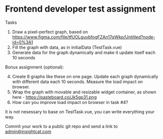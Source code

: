 # Frontend developer test assignment

Tasks

  1. Draw a pixel-perfect graph, based on https://www.figma.com/file/tfUOLguvbfogFZAn17qWkp/Untitled?node-id=0%3A1
  2. Fill the graph with data, as in initialData (TestTask.vue)
  3. Generate data for the graph dynamically and make it update itself each 10 seconds

Bonus assignment (optional):

  4. Create 8 graphs like these on one page. Update each graph dynamically with different data each 10 seconds. Measure the load impact on browser.
  5. Wrap the graph with movable and resizable widget container, as shown here - https://pasteboard.co/Jk5gp31.png
  6. How can you improve load impact on browser in task #4?

It is not nesessary to base on TestTask.vue, you can write everything your way.

Commit your work to a public git repo and send a link to admin@insightcat.com

